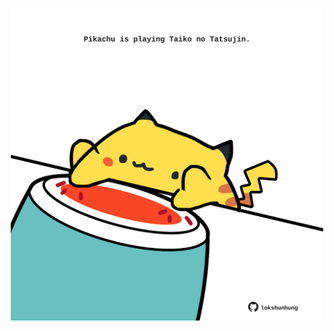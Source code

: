 <!-- built at 15/08/2023, 15:00:52 UTC -->
<p align="center">
  <img width="500" height="500" src="./ReadmeImage.svg">
</p>
